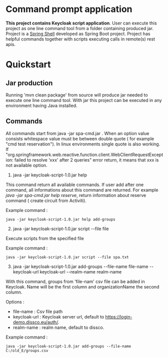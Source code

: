# Command prompt application

**This project contains Keycloak script application**.
User can execute this project as one line command tool from a folder containing produced jar.
Project is a [Spring Shell](https://docs.spring.io/spring-shell/docs/current/reference/htmlsingle) developed as Spring Boot project.
Project has helpful commands together with scripts executing calls in remote(s) rest apis.

# Quickstart

## Jar production

Running 'mvn clean package' from source will produce jar needed to execute one line command tool.
With jar this project can be executed in any environment having Java installed.

## Commands

All commands start from java -jar spa-cmd.jar . When an option value consists whitespace value must be between double quote ( for example "cmd test reservation"). In linux environments single quote is also working. If "org.springframework.web.reactive.function.client.WebClientRequestException: failed to resolve ‘xxx' after 2 queries" error return, it means that xxx is not available option.

1. java -jar keycloak-script-1.0.jar help

This command return all available commands. If user add after one command, all informations about this command are returned.
For example *java -jar spa-cmd.jar help reserve*, return information about reserve command ( create circuit from Activiti).

Example command :

    java -jar keycloak-script-1.0.jar help add-groups

2. java -jar keycloak-script-1.0.jar script --file file

Execute scripts from the specified file

Example command :

    java -jar keycloak-script-1.0.jar script --file spa.txt

3. java -jar keycloak-script-1.0.jar add-groups --file-name file-name --keycloak-url keycloak-url --realm-name realm-name

With this command, groups from 'file-nam' csv file can be added in Keycloak. Name will be the first column and organizationName the second column.

Options :
- file-name : Csv file path
- keycloak-url : Keycloak server url, default to https://login-demo.dissco.eu/auth/.
- realm-name : realm name, default to dissco.

Example command :

    java -jar keycloak-script-1.0.jar add-groups --file-name C:/old_E/groups.csv
